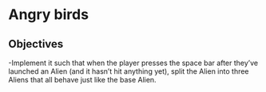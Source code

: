 # Angry birds
## Objectives

-Implement it such that when the player presses the space bar after they’ve launched an Alien (and it hasn’t hit anything yet), split the Alien into three Aliens that all behave just like the base Alien.
